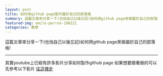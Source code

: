 ```yaml
---
layout: post
title: 如何用github page製作屬於自己的部落格
summary: 這篇文章來分享一下(也怕自己以後忘記)如何用github page來做屬於自己的部落格!
featured-img: emile-perron-190221
categories: 教學
---
```


這篇文章來分享一下(也怕自己以後忘記)如何用github page來做屬於自己的部落格!

***

其實youtube上已經有許多影片分享如何製作github page
如果想要跟著做的可以先參考以下影片
[往這裡走](https://www.youtube.com/watch?v=BA_c3bGQXlQ&t=96s)

